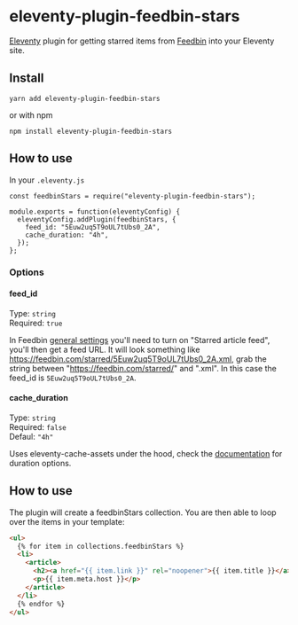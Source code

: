# eleventy-plugin-feedbin-stars

[Eleventy](https://11ty.dev) plugin for getting starred items from [Feedbin](https://feedbin.com) into your Eleventy site.

## Install

`yarn add eleventy-plugin-feedbin-stars`

or with npm

`npm install eleventy-plugin-feedbin-stars`

## How to use

In your `.eleventy.js`

```
const feedbinStars = require("eleventy-plugin-feedbin-stars");

module.exports = function(eleventyConfig) {
  eleventyConfig.addPlugin(feedbinStars, {
    feed_id: "5Euw2uq5T9oUL7tUbs0_2A",
    cache_duration: "4h",
  });
};
```

### Options

#### feed_id

Type: `string`<br>
Required: `true`

In Feedbin [general settings](https://feedbin.com/settings) you'll need to turn on "Starred article feed", you'll then get a feed URL. It will look something like https://feedbin.com/starred/5Euw2uq5T9oUL7tUbs0_2A.xml, grab the string between "https://feedbin.com/starred/" and ".xml". In this case the feed_id is `5Euw2uq5T9oUL7tUbs0_2A`.

#### cache_duration

Type: `string`<br>
Required: `false`<br>
Defaul: `"4h"`

Uses eleventy-cache-assets under the hood, check the [documentation](https://www.npmjs.com/package/@11ty/eleventy-cache-assets#options) for duration options.

## How to use

The plugin will create a feedbinStars collection. You are then able to loop over the items in your template:

```html
<ul>
  {% for item in collections.feedbinStars %}
  <li>
    <article>
      <h2><a href="{{ item.link }}" rel="noopener">{{ item.title }}</a></h2>
      <p>{{ item.meta.host }}</p>
    </article>
  </li>
  {% endfor %}
</ul>
```
